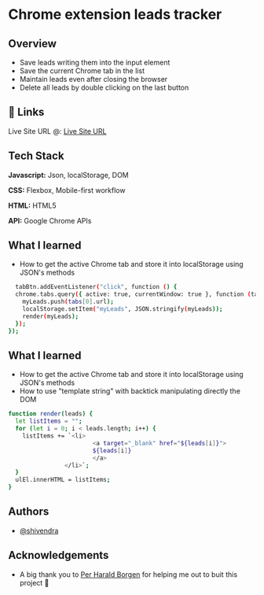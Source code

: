 
# Chrome extension leads tracker




## Overview

- Save leads writing them into the input element
- Save the current Chrome tab in the list
- Maintain leads even after closing the browser
- Delete all leads by double clicking on the last button


## 🔗 Links

Live Site URL @:  [ Live Site URL](https://shivendra-github.github.io/leads-tracker-extension/)


## Tech Stack

**Javascript:** Json, localStorage, DOM

**CSS:** Flexbox, Mobile-first workflow

**HTML:** HTML5

**API:** Google Chrome APIs


## What I learned

- How to get the active Chrome tab and store it into localStorage using JSON's methods

```bash
  tabBtn.addEventListener("click", function () {
  chrome.tabs.query({ active: true, currentWindow: true }, function (tabs) {
    myLeads.push(tabs[0].url);
    localStorage.setItem("myLeads", JSON.stringify(myLeads));
    render(myLeads);
  });
});

```


## What I learned

- How to get the active Chrome tab and store it into localStorage using JSON's methods
- How to use "template string" with backtick manipulating directly the DOM
```bash
function render(leads) {
  let listItems = "";
  for (let i = 0; i < leads.length; i++) {
    listItems += `<li>
                        <a target="_blank" href="${leads[i]}">
                        ${leads[i]}
                        </a>
                </li>`;
  }
  ulEl.innerHTML = listItems;
}

```
## Authors

- [@shivendra](https://www.linkedin.com/in/shivendra-pratap-singh-123408233/)


## Acknowledgements

 - A big thank you to [Per Harald Borgen](https://github.com/perborgen) for helping me out to buit this project 👏


